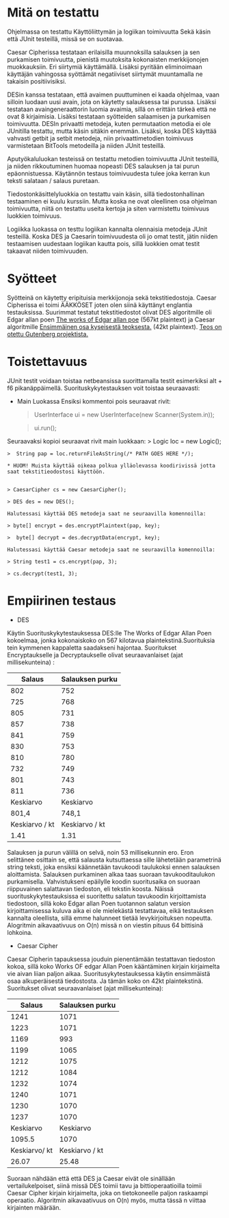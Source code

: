 # Mitä on testattu
Ohjelmassa on testattu Käyttöliittymän ja logiikan toimivuutta
Sekä käsin että JUnit testeillä, missä se on suotavaa.
	
Caesar Cipherissa testataan erilaisilla muunnoksilla salauksen ja sen purkamisen toimivuutta,  pienistä muutoksita kokonaisten merkkijonojen muokkauksiin. Eri siirtymiä käyttämällä. Lisäksi pyritään eliminoimaan käyttäjän vahingossa syöttämät negatiiviset siirtymät muuntamalla ne takaisin positiivisiksi.
	
DESin kanssa testataan, että avaimen puuttuminen ei kaada ohjelmaa, vaan silloin luodaan uusi avain, jota on käytetty salauksessa tai purussa. Lisäksi testataan avaingeneraattorin luomia avaimia, sillä on erittäin tärkeä että ne ovat 8 kirjaimisia. Lisäksi testataan syötteiden salaamisen ja purkamisen toimivuutta. DESIn privaatti metodeja, kuten permutaation metodia ei ole JUnitilla testattu, mutta käsin sitäkin enemmän. Lisäksi, koska DES käyttää vahvasti getbit ja setbit metodeja, niin privaattimetodien toimivuus varmistetaan BitTools metodeilla ja niiden JUnit testeillä. 
	
Aputyökaluluokan testeissä on testattu metodien toimivuutta JUnit testeillä, ja niiden rikkoutuminen huomaa nopeasti DES salauksen ja tai purun epäonnistuessa. Käytännön testaus toimivuudesta tulee joka kerran kun teksti salataan / salaus puretaan.
	
Tiedostonkäsittelyluokkia on testattu vain käsin, sillä tiedostonhallinan testaaminen ei kuulu kurssiin. Mutta koska ne ovat oleellinen osa ohjelman toimivuutta, niitä on testattu useita kertoja ja  siten varmistettu toimivuus luokkien toimivuus.

Logiikka luokassa on testtu logiikan kannalta olennaisia metodeja JUnit testeillä. Koska DES ja Caesarin toimivuudesta oli jo omat testit, jätin niiden testaamisen uudestaan logiikan kautta pois, sillä luokkien omat testit takaavat niiden toimivuuden.
	
# Syötteet
Syötteinä on käytetty eripituisia merkkijonoja sekä tekstitiedostoja. Caesar Cipherissa ei toimi ÄÄKKÖSET joten olen siinä käyttänyt englantia testauksissa. Suurimmat testatut tekstitiedostot olivat DES algoritmille oli Edgar allan poen [The works of Edgar allan poe](https://github.com/Antiik91/d3_ciph3r/blob/master/dokumentaatio/THE%20WORKS%20OF%20EDGAR%20ALLAN%20POE.txt) (567kt  plaintext)  ja Caesar algoritmille [Ensimmäinen osa kyseisestä teoksesta.](https://github.com/Antiik91/d3_ciph3r/blob/master/dokumentaatio/THE%20PURLOINED%20LETTER%20BY%20EDGAR%20ALLAN%20POE.txt) (42kt plaintext). [Teos on otettu Gutenberg projektista.](https://www.gutenberg.org/wiki/Main_Page)

# Toistettavuus
  JUnit testit voidaan toistaa netbeansissa suorittamalla testit esimerkiksi alt + f6 pikanäppäimellä. Suorituskykytestauksen voit toistaa seuraavasti:
  * Main Luokassa
  Ensiksi kommentoi pois seuraavat rivit:

	>  UserInterface ui = new UserInterface(new Scanner(System.in));
	
	> ui.run();
	
 Seuraavaksi kopioi seuraavat rivit main luokkaan: 
 	> Logic loc = new Logic();
 	
 	>  String pap = loc.returnFileAsString(/* PATH GOES HERE */);
 	
 	* HUOM! Muista käyttää oikeaa polkua ylläolevassa koodirivissä jotta saat tekstitieodostosi käyttöön.
	

	> CaesarCipher cs = new CaesarCipher(); 

	> DES des = new DES();
	
	Halutessasi käyttää DES metodeja saat ne seuraavilla komennoilla:
	
	> byte[] encrypt = des.encryptPlaintext(pap, key);
	
	>  byte[] decrypt = des.decryptData(encrypt, key);
	
	Halutessasi käyttää Caesar metodeja saat ne seuraavilla komennoilla: 
	
	> String test1 = cs.encrypt(pap, 3);
	
	> cs.decrypt(test1, 3);

# Empiirinen testaus

* DES

Käytin Suorituskykytestauksessa DES:lle The Works of Edgar Allan Poen kokoelmaa, jonka kokonaiskoko on 567 kilotavua plaintekstinä.Suorituksia tein kymmenen kappaletta saadakseni hajontaa. Suoritukset Encryptaukselle ja Decryptaukselle olivat seuraavanlaiset (ajat millisekunteina) :

| Salaus        | Salauksen purku           |
| ------------- |-------------|
| 802          | 752    |
| 725          | 768    |
| 805          | 731    |
| 857          | 738    |
| 841          | 759    |
| 830          | 753    |
| 810          | 780    |
|  732         | 749    |
| 801          | 743    |
| 811          | 736    |
| Keskiarvo        | Keskiarvo           |
| 801,4| 748,1 |
| Keskiarvo / kt       | Keskiarvo   / kt         |
| 1.41         | 1.31           |
Salauksen ja purun välillä on selvä, noin 53 millisekunnin ero. Eron selittänee osittain se, että salausta kutsuttaessa sille lähetetään parametrinä string teksti, joka ensiksi käännetään tavukoodi taulukoksi ennen salauksen aloittamista. Salauksen purkaminen alkaa taas suoraan tavukooditaulukon purkamisella. Vahvistukseni epäilylle koodin suoritusaika on suoraan riippuvainen salattavan tiedoston, eli tekstin koosta. Näissä suorituskykytestauksissa ei suoritettu salatun tavukoodin kirjoittamista tiedostoon, sillä koko Edgar allan Poen tuotannon salatun version kirjoittamisessa kuluva aika ei ole mielekästä testattavaa, eikä testauksen kannalta oleellista, sillä emme halunneet tietää levykirjoituksen nopeutta. 
Alogritmin aikavaativuus on O(n) missä n on viestin pituus 64 bittisinä lohkoina.

* Caesar Cipher

Caesar Cipherin tapauksessa jouduin pienentämään testattavan tiedoston kokoa, sillä koko Works OF edgar Allan Poen kääntäminen kirjain kirjaimelta vie aivan liian paljon aikaa. Suoritusykytestauksessa käytin ensimmäistä osaa alkuperäisestä tiedostosta. Ja tämän koko on 42kt plaintekstinä. Suoritukset olivat seuraavanlaiset (ajat millisekunteina): 

| Salaus        | Salauksen purku           |
| ------------- |-------------|
| 1241          | 1071    |
| 1223          | 1071    |
| 1169          | 993    |
| 1199          | 1065    |
| 1212          | 1075    |
| 1212          | 1084    |
| 1232          | 1074    |
|  1240         | 1071    |
| 1230          | 1070    |
| 1237          | 1070    |
| Keskiarvo        | Keskiarvo           |
| 1095.5| 1070| 
| Keskiarvo/ kt        | Keskiarvo / kt          |
| 26.07        | 25.48           |
Suoraan nähdään että että DES ja Caesar eivät ole sinällään vertailukelpoiset, siinä missä DES toimii tavu ja bittioperaatioilla toimii
Caesar Cipher kirjain kirjaimelta, joka on tietokoneelle paljon raskaampi operaatio. 
Algoritmin aikavaativuus on O(n) myös, mutta tässä n viittaa kirjainten määrään. 
